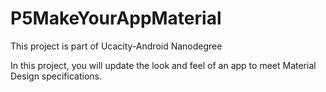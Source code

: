 # P5MakeYourAppMaterial

This project is part of Ucacity-Android Nanodegree

In this project, you will update the look and feel of an app to meet Material Design specifications.
